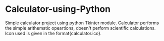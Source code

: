 # Calculator-using-Python
Simple calculator project using python Tkinter module.
Calculator performs the simple arithematic opeartions, doesn't perform scientific calculations.
Icon used is given in the format{calculator.ico}.
